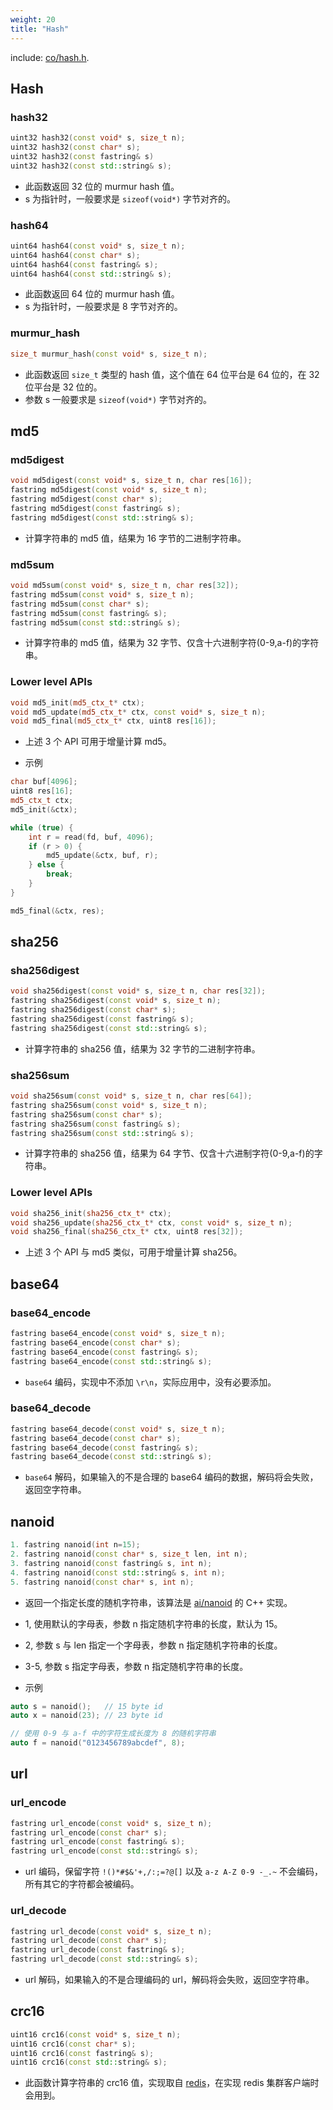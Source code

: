 ```yaml
---
weight: 20
title: "Hash"
---
```



include: [co/hash.h](https://github.com/idealvin/coost/blob/master/include/co/hash.h).


## Hash

### hash32

```cpp
uint32 hash32(const void* s, size_t n);
uint32 hash32(const char* s);
uint32 hash32(const fastring& s)
uint32 hash32(const std::string& s);
```

- 此函数返回 32 位的 murmur hash 值。
- s 为指针时，一般要求是 `sizeof(void*)` 字节对齐的。



### hash64

```cpp
uint64 hash64(const void* s, size_t n);
uint64 hash64(const char* s);
uint64 hash64(const fastring& s);
uint64 hash64(const std::string& s);
```

- 此函数返回 64 位的 murmur hash 值。
- s 为指针时，一般要求是 8 字节对齐的。



### murmur_hash

```cpp
size_t murmur_hash(const void* s, size_t n);
```

- 此函数返回 `size_t` 类型的 hash 值，这个值在 64 位平台是 64 位的，在 32 位平台是 32 位的。
- 参数 s 一般要求是 `sizeof(void*)` 字节对齐的。




## md5

### md5digest

```cpp
void md5digest(const void* s, size_t n, char res[16]);
fastring md5digest(const void* s, size_t n);
fastring md5digest(const char* s);
fastring md5digest(const fastring& s);
fastring md5digest(const std::string& s);
```

- 计算字符串的 md5 值，结果为 16 字节的二进制字符串。



### md5sum

```cpp
void md5sum(const void* s, size_t n, char res[32]);
fastring md5sum(const void* s, size_t n);
fastring md5sum(const char* s);
fastring md5sum(const fastring& s);
fastring md5sum(const std::string& s);
```

- 计算字符串的 md5 值，结果为 32 字节、仅含十六进制字符(0-9,a-f)的字符串。



### Lower level APIs

```cpp
void md5_init(md5_ctx_t* ctx);
void md5_update(md5_ctx_t* ctx, const void* s, size_t n);
void md5_final(md5_ctx_t* ctx, uint8 res[16]);
```

- 上述 3 个 API 可用于增量计算 md5。


- 示例

```cpp
char buf[4096];
uint8 res[16];
md5_ctx_t ctx;
md5_init(&ctx);

while (true) {
    int r = read(fd, buf, 4096);
    if (r > 0) {
        md5_update(&ctx, buf, r);
    } else {
        break;
    }
}

md5_final(&ctx, res);
```




## sha256

### sha256digest

```cpp
void sha256digest(const void* s, size_t n, char res[32]);
fastring sha256digest(const void* s, size_t n);
fastring sha256digest(const char* s);
fastring sha256digest(const fastring& s);
fastring sha256digest(const std::string& s);
```

- 计算字符串的 sha256 值，结果为 32 字节的二进制字符串。



### sha256sum

```cpp
void sha256sum(const void* s, size_t n, char res[64]);
fastring sha256sum(const void* s, size_t n);
fastring sha256sum(const char* s);
fastring sha256sum(const fastring& s);
fastring sha256sum(const std::string& s);
```

- 计算字符串的 sha256 值，结果为 64 字节、仅含十六进制字符(0-9,a-f)的字符串。



### Lower level APIs

```cpp
void sha256_init(sha256_ctx_t* ctx);
void sha256_update(sha256_ctx_t* ctx, const void* s, size_t n);
void sha256_final(sha256_ctx_t* ctx, uint8 res[32]);
```

- 上述 3 个 API 与 md5 类似，可用于增量计算 sha256。




## base64

### base64_encode

```cpp
fastring base64_encode(const void* s, size_t n);
fastring base64_encode(const char* s);
fastring base64_encode(const fastring& s);
fastring base64_encode(const std::string& s);
```

- `base64` 编码，实现中不添加 `\r\n`，实际应用中，没有必要添加。



### base64_decode

```cpp
fastring base64_decode(const void* s, size_t n);
fastring base64_decode(const char* s);
fastring base64_decode(const fastring& s);
fastring base64_decode(const std::string& s);
```

- `base64` 解码，如果输入的不是合理的 base64 编码的数据，解码将会失败，返回空字符串。




## nanoid

```cpp
1. fastring nanoid(int n=15);
2. fastring nanoid(const char* s, size_t len, int n);
3. fastring nanoid(const fastring& s, int n);
4. fastring nanoid(const std::string& s, int n);
5. fastring nanoid(const char* s, int n);
```

- 返回一个指定长度的随机字符串，该算法是 [ai/nanoid](https://github.com/ai/nanoid) 的 C++ 实现。
- 1, 使用默认的字母表，参数 n 指定随机字符串的长度，默认为 15。
- 2, 参数 s 与 len 指定一个字母表，参数 n 指定随机字符串的长度。
- 3-5, 参数 s 指定字母表，参数 n 指定随机字符串的长度。


- 示例

```cpp
auto s = nanoid();   // 15 byte id
auto x = nanoid(23); // 23 byte id

// 使用 0-9 与 a-f 中的字符生成长度为 8 的随机字符串
auto f = nanoid("0123456789abcdef", 8);
```




## url

### url_encode

```cpp
fastring url_encode(const void* s, size_t n);
fastring url_encode(const char* s);
fastring url_encode(const fastring& s);
fastring url_encode(const std::string& s);
```

- url 编码，保留字符 `!()*#$&'+,/:;=?@[]` 以及 `a-z A-Z 0-9 -_.~` 不会编码，所有其它的字符都会被编码。



### url_decode

```cpp
fastring url_decode(const void* s, size_t n);
fastring url_decode(const char* s);
fastring url_decode(const fastring& s);
fastring url_decode(const std::string& s);
```

- url 解码，如果输入的不是合理编码的 url，解码将会失败，返回空字符串。




## crc16

```cpp
uint16 crc16(const void* s, size_t n);
uint16 crc16(const char* s);
uint16 crc16(const fastring& s);
uint16 crc16(const std::string& s);
```

- 此函数计算字符串的 crc16 值，实现取自 [redis](https://github.com/antirez/redis/)，在实现 redis 集群客户端时会用到。
